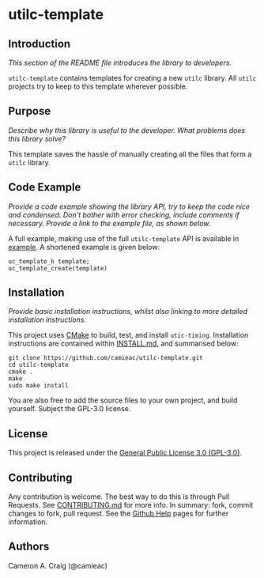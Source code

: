 [//]: # (The name of the project should appear at the top of the file.)

[//]: # (Remove all of these comments when done.)

# utilc-template

## Introduction
_This section of the README file introduces the library to developers._

`utilc-template` contains templates for creating a new `utilc` library.
All `utilc` projects try to keep to this template wherever possible.


## Purpose
_Describe why this library is useful to the developer. What problems does this library solve?_

This template saves the hassle of manually creating all the files that form a `utilc` library.

## Code Example
_Provide a code example showing the library API, try to keep the code nice and condensed.
Don't bother with error checking, include comments if necessary.
Provide a link to the example file, as shown below._

A full example, making use of the full `utilc-template` API is available in [example](https://github.com/camieac/utilc-template/blob/master/example/utilc-template-example.c). A shortened example is given below:
```
uc_template_h template;
uc_template_create(template)
```

## Installation
_Provide basic installation instructions, whilst also linking to more detailed installation instructions._

This project uses [CMake](https://cmake.org/) to build, test, and install `utic-timing`. Installation instructions are contained within [INSTALL.md](https://github.com/camieac/utilc-template/blob/master/INSTALL.md), and summarised below:

```
git clone https://github.com/camieac/utilc-template.git
cd utilc-template
cmake .
make
sudo make install
```

You are also free to add the source files to your own project, and build yourself. Subject the GPL-3.0 license.

[//]: # (Leave the license as-is, and there shouldn't be any need to change the below text.)

## License
This project is released under the [General Public License 3.0 (GPL-3.0)](https://github.com/camieac/utilc-template/blob/master/LICENSE).

[//]: # (The below text should be suitable for most projects.)

## Contributing
Any contribution is welcome. The best way to do this is through Pull Requests. See [CONTRIBUTING.md](https://github.com/camieac/utilc-template/blob/master/CONTRIBUTING.md) for more info. In summary: fork, commit changes to fork, pull request. See the [Github Help](https://help.github.com/articles/creating-a-pull-request-from-a-fork/) pages for further information.

[//]: # (Add the authors here, update as necessary.)
## Authors
Cameron A. Craig (@camieac)
